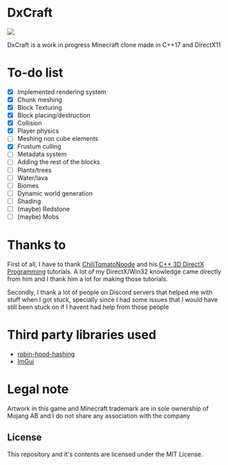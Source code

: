 # DxCraft

![](https://i.imgur.com/b6GhTCS.png)

DxCraft is a work in progress Minecraft clone made in C++17 and DirectX11
# To-do list
  - [x] Implemented rendering system
  - [x] Chunk meshing
  - [x] Block Texturing
  - [x] Block placing/destruction
  - [x] Collision
  - [x] Player physics
  - [ ] Meshing non cube elements
  - [X] Frustum culling
  - [ ] Metadata system
  - [ ] Adding the rest of the blocks
  - [ ] Plants/trees
  - [ ] Water/lava
  - [ ] Biomes
  - [ ] Dynamic world generation
  - [ ] Shading
  - [ ] (maybe) Redstone
  - [ ] (maybe) Mobs

# Thanks to
First of all, I have to thank [ChiliTomatoNoode](https://www.youtube.com/user/ChiliTomatoNoodle) and his [C++ 3D DirectX Programming](https://www.youtube.com/playlist?list=PLqCJpWy5Fohd3S7ICFXwUomYW0Wv67pDD) tutorials. A lot of my DirectX/Win32 knowledge came directly from him and I thank him a lot for making those tutorials.

Secondly, I thank a lot of people on Discord servers that helped me with stuff when I got stuck, specially since I had some issues that I would have still been stuck on if I havent had help from those people

# Third party libraries used

 - [robin-hood-hashing](https://github.com/martinus/robin-hood-hashing)
 - [ImGui](https://github.com/ocornut/imgui)

# Legal note
Artwork in this game and Minecraft trademark are in sole ownership of Mojang AB and I do not share any association with the company

License 
-
This repository and it's contents are licensed under the MIT License.